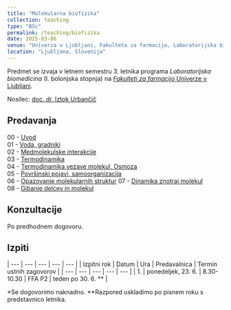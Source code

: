 ```yaml
---
title: "Molekularna biofizika"
collection: teaching
type: "BSc"
permalink: /teaching/biofizika
date: 2025-03-06
venue: "Univerza v Ljubljani, Fakulteta za farmacijo, Laboratorijska biomedicina"
location: "Ljubljana, Slovenija"
---
```


Predmet se izvaja v letnem semestru 3. letnika programa *Laboratorijska biomedicina* (I. bolonjska stopnja) na [*Fakulteti za farmacijo* Univerze v Ljubljani](http://www.ffa.uni-lj.si).  

Nosilec: [doc. dr. Iztok Urbančič](/team/UrbancicIztok)  


Predavanja
----
00 - [Uvod](/files/teaching/biofizika/2025/00_uvod.pdf)  
01 - [Voda, gradniki](/files/teaching/biofizika/2025/01_voda-gradniki.pdf)  
02 - [Medmolekulske interakcije](/files/teaching/biofizika/2025/02_interakcije.pdf)  
03 - [Termodinamika](/files/teaching/biofizika/2025/03_termodinamika.pdf)  
04 - [Termodinamika vezave molekul, Osmoza](/files/teaching/biofizika/2025/04_termodinamika-vezave_osmoza.pdf)  
05 - [Površinski pojavi, samoorganizacija](/files/teaching/biofizika/2025/05_povrsine-samoorganizacija.pdf)  
06 - [Opazovanje molekularnih struktur](/files/teaching/biofizika/2025/06_opazovanje-struktur.pdf) 
07 - [Dinamika znotraj molekul](/files/teaching/biofizika/2025/07_dinamika-znotraj-molekul.pdf)  
08 - [Gibanje delcev in molekul](/files/teaching/biofizika/2025/08_gibanje.pdf)  
<!-- 

09 - [Ločevanje delcev](/files/teaching/biofizika/2023/09_locevanje.pdf)  
10 - [Osmoza](/files/teaching/biofizika/2023/10_osmoza.pdf)  
11 - [Membranski potencial](/files/teaching/biofizika/2023/11_membranski-potencial.pdf)  
12 - [Ponovitev osnov](/files/teaching/biofizika/2023/12_zakljucek.pdf)    
-->


Konzultacije
----
Po predhodnem dogovoru.


Izpiti
----

| --- | --- | --- | --- | --- |
| Izpitni rok | Datum | Ura | Predavalnica | Termin ustnih zagovorov |
| --- | --- | --- | --- | --- |
| 1. | ponedeljek, 23. 6. | 8.30-10.30 | FFA P2 | teden po 30. 6. ** |
<!-- | 2. | petek, 16. 2. | 13.00-15.00 | Ilirija, Tržaška c. 32 | 27./28. 2.** | 
| 3. | torek, 7. 5. | 15.00* | * | * |
| 4. | torek, 4. 6. | 13.00* | * | * |-->

*Se dogovorimo naknadno.
**Razpored uskladimo po pisnem roku s predstavnico letnika. 